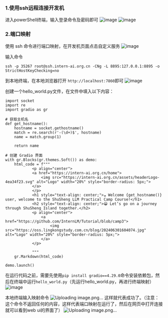 ### 1.使用ssh远程连接开发机

进入powerShell终端，输入登录命令及密码即可
![image](https://github.com/user-attachments/assets/490657da-1557-4eed-82b8-d67f77caae3f)
![image](https://github.com/user-attachments/assets/4523b3c4-d4d2-48c3-a7af-9be784bd3e55)


### 2.端口映射
使用 ssh 命令进行端口映射，在开发机页面点击自定义服务
![image](https://github.com/user-attachments/assets/850688d7-bf5a-4b6e-ad32-7bfa77ccbbfc)


输入命令
```
ssh -p 35267 root@ssh.intern-ai.org.cn -CNg -L 8895:127.0.0.1:8895 -o StrictHostKeyChecking=no
```
到本地终端，在本地浏览器打开
`http://localhost:7860`即可
![image](https://github.com/user-attachments/assets/88e98fee-1e50-4de1-aee2-936ff2849339)


创建一个hello_world.py文件，在文件中填入以下内容：
```
import socket
import re
import gradio as gr
 
# 获取主机名
def get_hostname():
    hostname = socket.gethostname()
    match = re.search(r'-(\d+)$', hostname)
    name = match.group(1)
    
    return name
 
# 创建 Gradio 界面
with gr.Blocks(gr.themes.Soft()) as demo:
    html_code = f"""
            <p align="center">
            <a href="https://intern-ai.org.cn/home">
                <img src="https://intern-ai.org.cn/assets/headerLogo-4ea34f23.svg" alt="Logo" width="20%" style="border-radius: 5px;">
            </a>
            </p>
            <h1 style="text-align: center;">☁️ Welcome {get_hostname()} user, welcome to the ShuSheng LLM Practical Camp Course!</h1>
            <h2 style="text-align: center;">😀 Let’s go on a journey through ShuSheng Island together.</h2>
            <p align="center">
                <a href="https://github.com/InternLM/Tutorial/blob/camp3">
                    <img src="https://oss.lingkongstudy.com.cn/blog/202406301604074.jpg" alt="Logo" width="20%" style="border-radius: 5px;">
                </a>
            </p>

            """
    gr.Markdown(html_code)

demo.launch()
```
在运行代码之前，需要先使用`pip install gradio==4.29.0`命令安装依赖包，然后在终端中运行`hello_world.py`（先运行hello_world.py，再进行终端映射）
![image](https://github.com/user-attachments/assets/fa36affc-baf5-467b-a2ff-411c925e817d)

本地终端输入映射命令
![Uploading image.png…]()
这样就代表成功了。（注意：这个命令不返回任何的内容，这样代表端口映射在运行了，然后在网页中打开连接就可以看到web ui的界面了）
![Uploading image.png…]()


